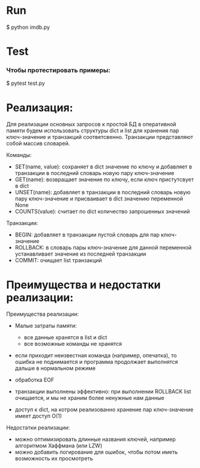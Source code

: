 # Run

$ python imdb.py

# Test
### Чтобы протестировать примеры:

$ pytest test.py

# Реализация:

Для реализации основных запросов к простой БД в оперативной памяти будем использовать структуры dict и list для хранения пар ключ-значение и транзакций соответсвенно. 
Транзакции представляют собой массив словарей. 

Команды: 
- SET(name, value): сохраняет в dict значение по ключу и добавляет в транзакции в последний словарь новую пару ключ-значение
- GET(name): возвращает значение по ключу, если ключ пристутсвует в dict
- UNSET(name): добавляет в транзакции в последний словарь новую пару ключ-значение и присваивает в dict значению переменной None 
- COUNTS(value): считает по dict количество запрошенных значений 

Транзакции:
- BEGIN: добавляет в транзакции пустой словарь для пар ключ-значение
- ROLLBACK: в словарь пары ключ-значение для данной переменной устанавливает значение из последней транзакции
- COMMIT: очищает list транзакций 

# Преимущества и недостатки реализации: 
Преимущества реализации: 

- Малые затраты памяти: 
    - все данные хранятся в list и dict
    - все возможные команды не хранятся

- если приходит неизвестная команда (например, опечатка), то ошибка не поднимается и программа продолжает выполнятся дальше в нормальном режиме
- обработка EOF
- транзакции выполнены эффективно: при выполнении ROLLBACK list очищается, и мы не храним более ненужные нам данные
- доступ к dict, на котром реализованно хранение пар ключ-значение имеет доступ O(1)


Недостатки реализации: 
- можно оптимизировать длинные названия ключей, например алгоритмом Хаффмана (или LZW)
- можно добавить логирование для ошибок, чтобы потом иметь возможность их просмотреть 